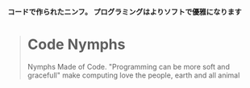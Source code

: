 **コードで作られたニンフ。 プログラミングはよりソフトで優雅になります**
> # Code Nymphs 
> Nymphs Made of Code.
> "Programming can be more soft and gracefull"
> make computing love the people, earth and all animal
